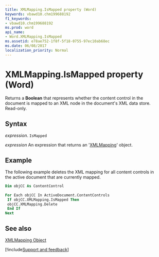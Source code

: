 ```yaml
---
title: XMLMapping.IsMapped property (Word)
keywords: vbawd10.chm199688192
f1_keywords:
- vbawd10.chm199688192
ms.prod: word
api_name:
- Word.XMLMapping.IsMapped
ms.assetid: e78ae752-1f8f-5f18-0755-97ec10ab68ec
ms.date: 06/08/2017
localization_priority: Normal
---
```



# XMLMapping.IsMapped property (Word)

Returns a  **Boolean** that represents whether the content control in the document is mapped to an XML node in the document's XML data store. Read-only.


## Syntax

_expression_. `IsMapped`

 _expression_ An expression that returns an '[XMLMapping](Word.XMLMapping.md)' object.


## Example

The following example deletes the XML mapping for all content controls in the active document that are currently mapped.


```vb
Dim objCC As ContentControl 
 
For Each objCC In ActiveDocument.ContentControls 
 If objCC.XMLMapping.IsMapped Then 
 objCC.XMLMapping.Delete 
 End If 
Next
```


## See also


[XMLMapping Object](Word.XMLMapping.md)

[!include[Support and feedback](~/includes/feedback-boilerplate.md)]
